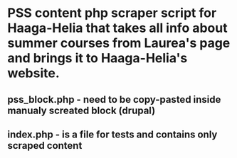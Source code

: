 # PSS content php scraper script for Haaga-Helia that takes all info about summer courses from Laurea's page and brings it to Haaga-Helia's website.

## pss_block.php - need to be copy-pasted inside manualy screated block (drupal)

## index.php - is a file for tests and contains only scraped content